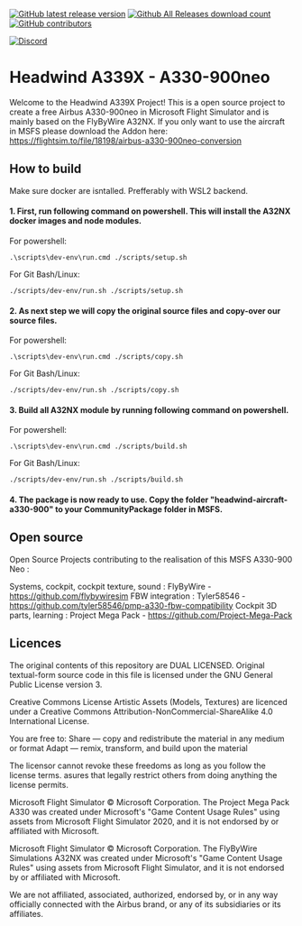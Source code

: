 [![GitHub latest release version](https://img.shields.io/github/v/release/headwind-msfs/a330-900.svg?style=for-the-badge)](https://github.com/headwind-msfs/a330-900/releases/latest)
[![Github All Releases download count](https://img.shields.io/github/downloads/headwind-msfs/a330-900/total?style=for-the-badge)](https://github.com/headwind-msfs/a330-900/releases/latest)
[![GitHub contributors](https://img.shields.io/github/contributors/headwind-msfs/a330-900.svg?style=for-the-badge)](https://github.com/headwind-msfs/a330-900/graphs/contributors)

[![Discord](https://img.shields.io/discord/965000103150645258.svg?label=&logo=discord&logoColor=ffffff&color=7389D8&labelColor=6A7EC2)](https://discord.com/invite/UxWy8C6kgv)

# Headwind A339X - A330-900neo

Welcome to the Headwind A339X Project! This is a open source project to create a free Airbus A330-900neo in Microsoft Flight Simulator and is mainly based on the FlyByWire A32NX. If you only want to use the aircraft in MSFS please download the Addon here: https://flightsim.to/file/18198/airbus-a330-900neo-conversion

## How to build
Make sure docker are isntalled. Prefferably with WSL2 backend.

#### 1. First, run following command on powershell. This will install the A32NX docker images and node modules.

For powershell:
```shell
.\scripts\dev-env\run.cmd ./scripts/setup.sh
```
For Git Bash/Linux:
```shell
./scripts/dev-env/run.sh ./scripts/setup.sh
```
#### 2. As next step we will copy the original source files and copy-over our source files.

For powershell:
```shell
.\scripts\dev-env\run.cmd ./scripts/copy.sh
```
For Git Bash/Linux:
```shell
./scripts/dev-env/run.sh ./scripts/copy.sh
```

#### 3. Build all A32NX module by running following command on powershell. 

For powershell:
```shell
.\scripts\dev-env\run.cmd ./scripts/build.sh
```
For Git Bash/Linux:
```shell
./scripts/dev-env/run.sh ./scripts/build.sh
```

#### 4. The package is now ready to use. Copy the folder "headwind-aircraft-a330-900" to your CommunityPackage folder in MSFS.

## Open source
Open Source Projects contributing to the realisation of this MSFS A330-900 Neo :

Systems, cockpit, cockpit texture, sound : FlyByWire - https://github.com/flybywiresim
FBW integration : Tyler58546 - https://github.com/tyler58546/pmp-a330-fbw-compatibility
Cockpit 3D parts, learning : Project Mega Pack - https://github.com/Project-Mega-Pack

## Licences

The original contents of this repository are DUAL LICENSED. Original textual-form source code in this file is licensed under the GNU General Public License version 3.

Creative Commons License Artistic Assets (Models, Textures) are licenced under a Creative Commons Attribution-NonCommercial-ShareAlike 4.0 International License.

You are free to:
    Share — copy and redistribute the material in any medium or format
    Adapt — remix, transform, and build upon the material

The licensor cannot revoke these freedoms as long as you follow the license terms.
asures that legally restrict others from doing anything the license permits.

Microsoft Flight Simulator © Microsoft Corporation. The Project Mega Pack A330 was created under Microsoft's "Game Content Usage Rules" using assets from Microsoft Flight Simulator 2020, and it is not endorsed by or affiliated with Microsoft.

Microsoft Flight Simulator © Microsoft Corporation. The FlyByWire Simulations A32NX was created under Microsoft's "Game Content Usage Rules" using assets from Microsoft Flight Simulator, and it is not endorsed by or affiliated with Microsoft.

We are not affiliated, associated, authorized, endorsed by, or in any way officially connected with the Airbus brand, or any of its subsidiaries or its affiliates.
